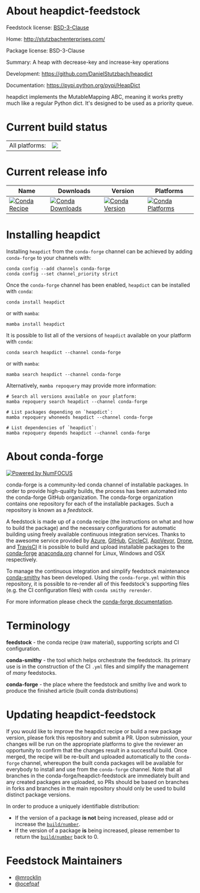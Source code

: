 About heapdict-feedstock
========================

Feedstock license: [BSD-3-Clause](https://github.com/conda-forge/heapdict-feedstock/blob/main/LICENSE.txt)

Home: http://stutzbachenterprises.com/

Package license: BSD-3-Clause

Summary: A heap with decrease-key and increase-key operations

Development: https://github.com/DanielStutzbach/heapdict

Documentation: https://pypi.python.org/pypi/HeapDict

heapdict implements the MutableMapping ABC, meaning it works pretty much
like a regular Python dict. It's designed to be used as a priority queue.


Current build status
====================


<table><tr><td>All platforms:</td>
    <td>
      <a href="https://dev.azure.com/conda-forge/feedstock-builds/_build/latest?definitionId=415&branchName=main">
        <img src="https://dev.azure.com/conda-forge/feedstock-builds/_apis/build/status/heapdict-feedstock?branchName=main">
      </a>
    </td>
  </tr>
</table>

Current release info
====================

| Name | Downloads | Version | Platforms |
| --- | --- | --- | --- |
| [![Conda Recipe](https://img.shields.io/badge/recipe-heapdict-green.svg)](https://anaconda.org/conda-forge/heapdict) | [![Conda Downloads](https://img.shields.io/conda/dn/conda-forge/heapdict.svg)](https://anaconda.org/conda-forge/heapdict) | [![Conda Version](https://img.shields.io/conda/vn/conda-forge/heapdict.svg)](https://anaconda.org/conda-forge/heapdict) | [![Conda Platforms](https://img.shields.io/conda/pn/conda-forge/heapdict.svg)](https://anaconda.org/conda-forge/heapdict) |

Installing heapdict
===================

Installing `heapdict` from the `conda-forge` channel can be achieved by adding `conda-forge` to your channels with:

```
conda config --add channels conda-forge
conda config --set channel_priority strict
```

Once the `conda-forge` channel has been enabled, `heapdict` can be installed with `conda`:

```
conda install heapdict
```

or with `mamba`:

```
mamba install heapdict
```

It is possible to list all of the versions of `heapdict` available on your platform with `conda`:

```
conda search heapdict --channel conda-forge
```

or with `mamba`:

```
mamba search heapdict --channel conda-forge
```

Alternatively, `mamba repoquery` may provide more information:

```
# Search all versions available on your platform:
mamba repoquery search heapdict --channel conda-forge

# List packages depending on `heapdict`:
mamba repoquery whoneeds heapdict --channel conda-forge

# List dependencies of `heapdict`:
mamba repoquery depends heapdict --channel conda-forge
```


About conda-forge
=================

[![Powered by
NumFOCUS](https://img.shields.io/badge/powered%20by-NumFOCUS-orange.svg?style=flat&colorA=E1523D&colorB=007D8A)](https://numfocus.org)

conda-forge is a community-led conda channel of installable packages.
In order to provide high-quality builds, the process has been automated into the
conda-forge GitHub organization. The conda-forge organization contains one repository
for each of the installable packages. Such a repository is known as a *feedstock*.

A feedstock is made up of a conda recipe (the instructions on what and how to build
the package) and the necessary configurations for automatic building using freely
available continuous integration services. Thanks to the awesome service provided by
[Azure](https://azure.microsoft.com/en-us/services/devops/), [GitHub](https://github.com/),
[CircleCI](https://circleci.com/), [AppVeyor](https://www.appveyor.com/),
[Drone](https://cloud.drone.io/welcome), and [TravisCI](https://travis-ci.com/)
it is possible to build and upload installable packages to the
[conda-forge](https://anaconda.org/conda-forge) [anaconda.org](https://anaconda.org/)
channel for Linux, Windows and OSX respectively.

To manage the continuous integration and simplify feedstock maintenance
[conda-smithy](https://github.com/conda-forge/conda-smithy) has been developed.
Using the ``conda-forge.yml`` within this repository, it is possible to re-render all of
this feedstock's supporting files (e.g. the CI configuration files) with ``conda smithy rerender``.

For more information please check the [conda-forge documentation](https://conda-forge.org/docs/).

Terminology
===========

**feedstock** - the conda recipe (raw material), supporting scripts and CI configuration.

**conda-smithy** - the tool which helps orchestrate the feedstock.
                   Its primary use is in the construction of the CI ``.yml`` files
                   and simplify the management of *many* feedstocks.

**conda-forge** - the place where the feedstock and smithy live and work to
                  produce the finished article (built conda distributions)


Updating heapdict-feedstock
===========================

If you would like to improve the heapdict recipe or build a new
package version, please fork this repository and submit a PR. Upon submission,
your changes will be run on the appropriate platforms to give the reviewer an
opportunity to confirm that the changes result in a successful build. Once
merged, the recipe will be re-built and uploaded automatically to the
`conda-forge` channel, whereupon the built conda packages will be available for
everybody to install and use from the `conda-forge` channel.
Note that all branches in the conda-forge/heapdict-feedstock are
immediately built and any created packages are uploaded, so PRs should be based
on branches in forks and branches in the main repository should only be used to
build distinct package versions.

In order to produce a uniquely identifiable distribution:
 * If the version of a package **is not** being increased, please add or increase
   the [``build/number``](https://docs.conda.io/projects/conda-build/en/latest/resources/define-metadata.html#build-number-and-string).
 * If the version of a package **is** being increased, please remember to return
   the [``build/number``](https://docs.conda.io/projects/conda-build/en/latest/resources/define-metadata.html#build-number-and-string)
   back to 0.

Feedstock Maintainers
=====================

* [@mrocklin](https://github.com/mrocklin/)
* [@ocefpaf](https://github.com/ocefpaf/)

